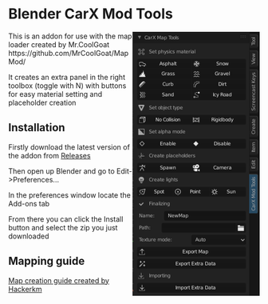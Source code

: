 # Blender CarX Mod Tools


<img align="right" src="https://github.com/Zi9/Blender-CarX-Mod-Tools/blob/master/media/tools_ui.png">
This is an addon for use with the map loader created by Mr.CoolGoat https://github.com/MrCoolGoat/MapMod/

It creates an extra panel in the right toolbox (toggle with N) with buttons for easy material setting and placeholder creation

## Installation
Firstly download the latest version of the addon from [Releases](https://github.com/Zi9/Blender-CarX-Mod-Tools/releases)

Then open up Blender and go to Edit->Preferences...

In the preferences window locate the Add-ons tab

From there you can click the Install button and select the zip you just downloaded

## Mapping guide
[Map creation guide created by Hackerkm](https://docs.google.com/document/d/1SZQSkkGJAXooRqrxSPqEP5OEAjNVGmVTZTxQuk-xVQg/edit?usp=sharing)
